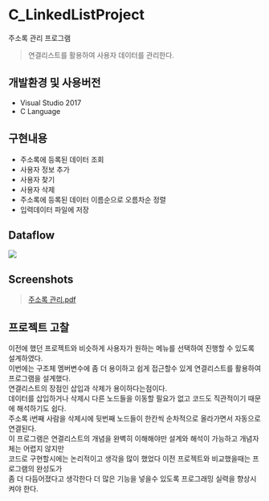 # C_LinkedListProject
주소록 관리 프로그램
> 연결리스트를 활용하여 사용자 데이터를 관리한다. 

## 개발환경 및 사용버전
- Visual Studio 2017
- C Language

## 구현내용
- 주소록에 등록된 데이터 조회
- 사용자 정보 추가
- 사용자 찾기
- 사용자 삭제
- 주소록에 등록된 데이터 이름순으로 오름차순 정렬
- 입력데이터 파일에 저장

## Dataflow
<img src="https://user-images.githubusercontent.com/76413580/111422553-39a28980-8732-11eb-9a61-1244867263c6.png"></image>

## Screenshots
>[주소록 관리.pdf](https://github.com/imyanghw/C_LinkedListProject/files/6154504/default.pdf)

## 프로젝트 고찰
이전에 했던 프로젝트와 비슷하게 사용자가 원하는 메뉴를 선택하여 진행할 수 있도록 설계하였다.<br>
이번에는 구조체 멤버변수에 좀 더 용이하고 쉽게 접근할수 있게 연결리스트를 활용하여 프로그램을 설계했다.<br>
연결리스트의 장점인 삽입과 삭제가 용이하다는점이다.<br>
데이터를 삽입하거나 삭제시 다른 노드들을 이동할 필요가 없고 코드도 직관적이기 때문에 해석하기도 쉽다.<br>
주소록 i번째 사람을 삭제시에 뒷번째 노드들이 한칸씩 순차적으로 올라가면서 자동으로 연결된다.<br>
이 프로그램은 연결리스트의 개념을 완벽히 이해해야만 설계와 해석이 가능하고 개념자체는 어렵지 않지만<br>
코드로 구현할시에는 논리적이고 생각을 많이 했었다 이전 프로젝트와 비교했을때는 프로그램의 완성도가<br>
좀 더 다듬어졌다고 생각한다 더 많은 기능을 넣을수 있도록 프로그래밍 실력을 향상시켜야 한다.<br>

